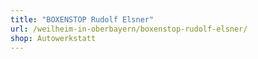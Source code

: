 ```yaml
---
title: "BOXENSTOP Rudolf Elsner"
url: /weilheim-in-oberbayern/boxenstop-rudolf-elsner/
shop: Autowerkstatt
---
```

